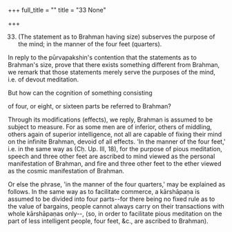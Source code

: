 +++
full_title = ""
title = "33 None"

+++


33. (The statement as to Brahman having size) subserves the purpose of the mind; in the manner of the four feet (quarters).

In reply to the pūrvapakshin's contention that the statements as to Brahman's size, prove that there exists something different from Brahman, we remark that those statements merely serve the purposes of the mind, i.e. of devout meditation.

But how can the cognition of something consisting

of four, or eight, or sixteen parts be referred to Brahman?

Through its modifications (effects), we reply, Brahman is assumed to be subject to measure. For as some men are of inferior, others of middling, others again of superior intelligence, not all are capable of fixing their mind on the infinite Brahman, devoid of all effects. 'In the manner of the four feet,' i.e. in the same way as (Cḥ. Up. III, 18), for the purpose of pious meditation, speech and three other feet are ascribed to mind viewed as the personal manifestation of Brahman, and fire and three other feet to the ether viewed as the cosmic manifestation of Brahman.

Or else the phrase, 'in the manner of the four quarters,' may be explained as follows. In the same way as to facilitate commerce, a kārshāpaṇa is assumed to be divided into four parts--for there being no fixed rule as to the value of bargains, people cannot always carry on their transactions with whole kārshāpaṇas only--, (so, in order to facilitate pious meditation on the part of less intelligent people, four feet, &c., are ascribed to Brahman).

